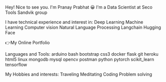  Hey! Nice to see you.
I'm Pranay Prabhat 😀
I'm a Data Scientist at Seco Tools Sandvik group

I have technical experience and interest in:
Deep Learning
Machine Learning
Computer vision
Natural Language Processing
Langchain
Hugging Face

👉My Online Portfolio

Languages and Tools:
arduino bash bootstrap css3 docker flask git heroku html5 linux mongodb mysql opencv postman python pytorch scikit_learn tensorflow

My Hobbies and interests:
Traveling
Meditating
Coding
Problem solving
